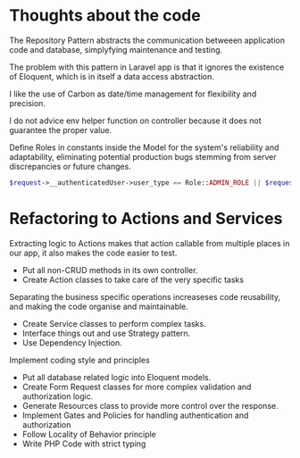 # Thoughts about the code

The Repository Pattern abstracts the communication betweeen application code and database, simplyfying maintenance and testing.

The problem with this pattern in Laravel app is that it ignores the existence of Eloquent, which is in itself a data access abstraction.

I like the use of Carbon as date/time management for flexibility and precision.

I do not advice env helper function on controller because it does not guarantee the proper value.

Define Roles in constants inside the Model for the system's reliability and adaptability, eliminating potential production bugs stemming from server discrepancies or future changes.
```php
$request->__authenticatedUser->user_type == Role::ADMIN_ROLE || $request->__authenticatedUser->user_type == Role::SUPERADMIN_ROLE
```


# Refactoring to Actions and Services

Extracting logic to Actions makes that action callable from multiple places in our app, it also makes the code easier to test.
<ul>
<li>Put all non-CRUD methods in its own controller.</li> 
<li>Create Action classes to take care of the very specific tasks</li>
</ul>

Separating the business specific operations increaseses code reusability, and making the code organise and maintainable. 
<ul>
<li>Create Service classes to perform complex tasks.</li>
<li>Interface things out and use Strategy pattern.</li>
<li>Use Dependency Injection.</li>
</ul>

Implement coding style and principles
<ul>
<li>Put all database related logic into Eloquent models.</li>
<li>Create Form Request classes for more complex validation and authorization logic.</li>
<li>Generate Resources class to provide more control over the response.</li>
<li>Implement Gates and Policies for handling authentication and authorization</li>
<li>Follow Locality of Behavior principle</li>
<li>Write PHP Code with strict typing</li>
</ul>
